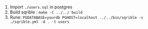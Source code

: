 1. Import `./users.sql` in postgres
2. Build sqrible : `make -C ../../ build`
2. Rune: `PGDATABASE=yourdb PGHOST=localhost ../../bin/sqrible -c ./sqrible.yml -d . -t users`
